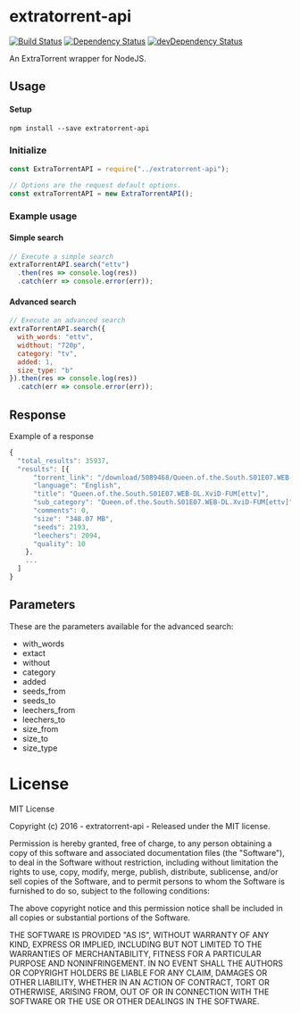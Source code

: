 # extratorrent-api

[![Build Status](https://travis-ci.org/ChrisAlderson/extratorrent-api.svg?branch=master)]()
[![Dependency Status](https://david-dm.org/ChrisAlderson/extratorrent-api.svg)](https://david-dm.org/ChrisAlderson/extratorrent-api)
[![devDependency Status](https://david-dm.org/ChrisAlderson/extratorrent-api/dev-status.svg)](https://david-dm.org/ChrisAlderson/extratorrent-api#info=devDependencies)

An ExtraTorrent wrapper for NodeJS.

## Usage

#### Setup
```
npm install --save extratorrent-api
```

### Initialize
```js
const ExtraTorrentAPI = require("../extratorrent-api");

// Options are the request default options.
const extraTorrentAPI = new ExtraTorrentAPI();
```

### Example usage

#### Simple search
```js
// Execute a simple search
extraTorrentAPI.search("ettv")
  .then(res => console.log(res))
  .catch(err => console.error(err));

```

#### Advanced search
```js
// Execute an advanced search
extraTorrentAPI.search({
  with_words: "ettv",
  widthout: "720p",
  category: "tv",
  added: 1,
  size_type: "b"
}).then(res => console.log(res))
  .catch(err => console.error(err));
```

## Response

Example of a response
```js
{
  "total_results": 35937,
  "results": [{
      "torrent_link": "/download/5089468/Queen.of.the.South.S01E07.WEB-DL.XviD-FUM%5Bettv%5D.torrent",
      "language": "English",
      "title": "Queen.of.the.South.S01E07.WEB-DL.XviD-FUM[ettv]",
      "sub_category": "Queen.of.the.South.S01E07.WEB-DL.XviD-FUM[ettv]",
      "comments": 0,
      "size": "348.07 MB",
      "seeds": 2193,
      "leechers": 2094,
      "quality": 10
    },
    ...
  ]
}
```

## Parameters

These are the parameters available for the advanced search:

- with_words
- extact
- without
- category
- added
- seeds_from
- seeds_to
- leechers_from
- leechers_to
- size_from
- size_to
- size_type

# License

MIT License

Copyright (c) 2016 - extratorrent-api - Released under the MIT license.

Permission is hereby granted, free of charge, to any person obtaining a copy
of this software and associated documentation files (the "Software"), to deal
in the Software without restriction, including without limitation the rights
to use, copy, modify, merge, publish, distribute, sublicense, and/or sell
copies of the Software, and to permit persons to whom the Software is
furnished to do so, subject to the following conditions:

The above copyright notice and this permission notice shall be included in all
copies or substantial portions of the Software.

THE SOFTWARE IS PROVIDED "AS IS", WITHOUT WARRANTY OF ANY KIND, EXPRESS OR
IMPLIED, INCLUDING BUT NOT LIMITED TO THE WARRANTIES OF MERCHANTABILITY,
FITNESS FOR A PARTICULAR PURPOSE AND NONINFRINGEMENT. IN NO EVENT SHALL THE
AUTHORS OR COPYRIGHT HOLDERS BE LIABLE FOR ANY CLAIM, DAMAGES OR OTHER
LIABILITY, WHETHER IN AN ACTION OF CONTRACT, TORT OR OTHERWISE, ARISING FROM,
OUT OF OR IN CONNECTION WITH THE SOFTWARE OR THE USE OR OTHER DEALINGS IN THE
SOFTWARE.
